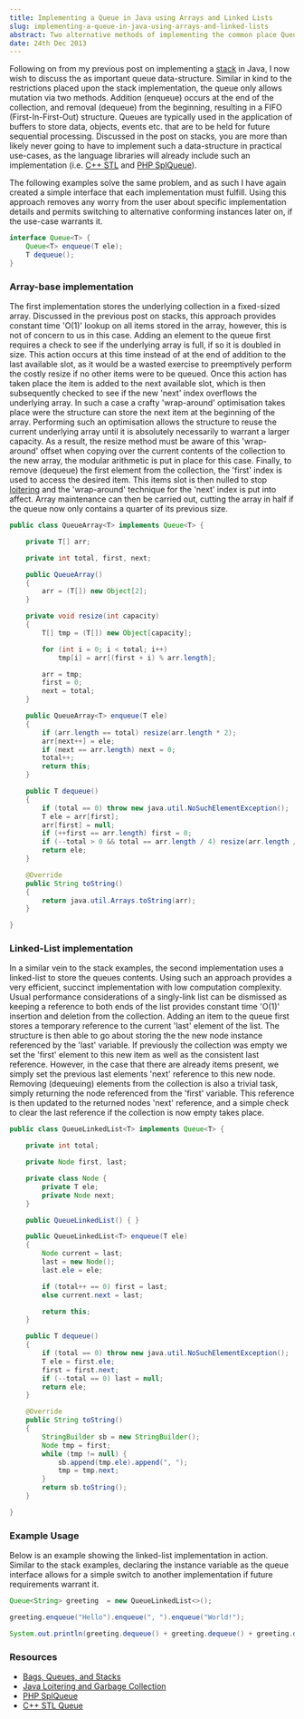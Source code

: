 ```yaml
---
title: Implementing a Queue in Java using Arrays and Linked Lists
slug: implementing-a-queue-in-java-using-arrays-and-linked-lists
abstract: Two alternative methods of implementing the common place Queue data-structure.
date: 24th Dec 2013
---
```


Following on from my previous post on implementing a [stack](/posts/implementing-a-stack-in-java-using-arrays-and-linked-lists/) in Java, I now wish to discuss the as important queue data-structure.
Similar in kind to the restrictions placed upon the stack implementation, the queue only allows mutation via two methods.
Addition (enqueue) occurs at the end of the collection, and removal (dequeue) from the beginning, resulting in a FIFO (First-In-First-Out) structure.
Queues are typically used in the application of buffers to store data, objects, events etc. that are to be held for future sequential processing.
Discussed in the post on stacks, you are more than likely never going to have to implement such a data-structure in practical use-cases, as the language libraries will already include such an implementation (i.e. [C++ STL](http://www.cplusplus.com/reference/queue/queue/) and [PHP SplQueue](http://www.php.net/manual/en/class.splqueue.php)).

The following examples solve the same problem, and as such I have again created a simple interface that each implementation must fulfill.
Using this approach removes any worry from the user about specific implementation details and permits switching to alternative conforming instances later on, if the use-case warrants it.

~~~ .java
interface Queue<T> {
    Queue<T> enqueue(T ele);
    T dequeue();
}
~~~

### Array-base implementation

The first implementation stores the underlying collection in a fixed-sized array.
Discussed in the previous post on stacks, this approach provides constant time 'O(1)' lookup on all items stored in the array, however, this is not of concern to us in this case.
Adding an element to the queue first requires a check to see if the underlying array is full, if so it is doubled in size.
This action occurs at this time instead of at the end of addition to the last available slot, as it would be a wasted exercise to preemptively perform the costly resize if no other items were to be queued.
Once this action has taken place the item is added to the next available slot, which is then subsequently checked to see if the new 'next' index overflows the underlying array.
In such a case a crafty 'wrap-around' optimisation takes place were the structure can store the next item at the beginning of the array.
Performing such an optimisation allows the structure to reuse the current underlying array until it is absolutely necessarily to warrant a larger capacity.
As a result, the resize method must be aware of this 'wrap-around' offset when copying over the current contents of the collection to the new array, the modular arithmetic is put in place for this case.
Finally, to remove (dequeue) the first element from the collection, the 'first' index is used to access the desired item.
This items slot is then nulled to stop [loitering](http://stackoverflow.com/questions/18109915/java-loitering-and-garbage-collection) and the 'wrap-around' technique for the 'next' index is put into affect.
Array maintenance can then be carried out, cutting the array in half if the queue now only contains a quarter of its previous size.

~~~ .java
public class QueueArray<T> implements Queue<T> {

    private T[] arr;

    private int total, first, next;

    public QueueArray()
    {
        arr = (T[]) new Object[2];
    }

    private void resize(int capacity)
    {
        T[] tmp = (T[]) new Object[capacity];

        for (int i = 0; i < total; i++)
            tmp[i] = arr[(first + i) % arr.length];

        arr = tmp;
        first = 0;
        next = total;
    }

    public QueueArray<T> enqueue(T ele)
    {
        if (arr.length == total) resize(arr.length * 2);
        arr[next++] = ele;
        if (next == arr.length) next = 0;
        total++;
        return this;
    }

    public T dequeue()
    {
        if (total == 0) throw new java.util.NoSuchElementException();
        T ele = arr[first];
        arr[first] = null;
        if (++first == arr.length) first = 0;
        if (--total > 0 && total == arr.length / 4) resize(arr.length / 2);
        return ele;
    }

    @Override
    public String toString()
    {
        return java.util.Arrays.toString(arr);
    }

}
~~~

### Linked-List implementation

In a similar vein to the stack examples, the second implementation uses a linked-list to store the queues contents.
Using such an approach provides a very efficient, succinct implementation with low computation complexity.
Usual performance considerations of a singly-link list can be dismissed as keeping a reference to both ends of the list provides constant time 'O(1)' insertion and deletion from the collection.
Adding an item to the queue first stores a temporary reference to the current 'last' element of the list.
The structure is then able to go about storing the the new node instance referenced by the 'last' variable.
If previously the collection was empty we set the 'first' element to this new item as well as the consistent last reference.
However, in the case that there are already items present, we simply set the previous last elements 'next' reference to this new node.
Removing (dequeuing) elements from the collection is also a trivial task, simply returning the node referenced from the 'first' variable.
This reference is then updated to the returned nodes 'next' reference, and a simple check to clear the last reference if the collection is now empty takes place.

~~~ .java
public class QueueLinkedList<T> implements Queue<T> {

    private int total;

    private Node first, last;

    private class Node {
        private T ele;
        private Node next;
    }

    public QueueLinkedList() { }

    public QueueLinkedList<T> enqueue(T ele)
    {
        Node current = last;
        last = new Node();
        last.ele = ele;

        if (total++ == 0) first = last;
        else current.next = last;

        return this;
    }

    public T dequeue()
    {
        if (total == 0) throw new java.util.NoSuchElementException();
        T ele = first.ele;
        first = first.next;
        if (--total == 0) last = null;
        return ele;
    }

    @Override
    public String toString()
    {
        StringBuilder sb = new StringBuilder();
        Node tmp = first;
        while (tmp != null) {
            sb.append(tmp.ele).append(", ");
            tmp = tmp.next;
        }
        return sb.toString();
    }

}
~~~

### Example Usage

Below is an example showing the linked-list implementation in action.
Similar to the stack examples, declaring the instance variable as the queue interface allows for a simple switch to another implementation if future requirements warrant it.

~~~ .java
Queue<String> greeting  = new QueueLinkedList<>();

greeting.enqueue("Hello").enqueue(", ").enqueue("World!");

System.out.println(greeting.dequeue() + greeting.dequeue() + greeting.dequeue());
~~~

### Resources

- [Bags, Queues, and Stacks](http://algs4.cs.princeton.edu/13stacks/)
- [Java Loitering and Garbage Collection](http://stackoverflow.com/questions/18109915/java-loitering-and-garbage-collection)
- [PHP SplQueue](http://www.php.net/manual/en/class.splqueue.php)
- [C++ STL Queue](http://www.cplusplus.com/reference/queue/queue/)